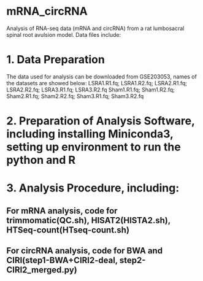 # mRNA_circRNA

Analysis of RNA-seq data (mRNA and circRNA) from a rat lumbosacral spinal root avulsion model. Data files include:
# 1. Data Preparation
The data used for analysis can be downloaded from GSE203053, names of the datasets are showed below:
LSRA1.R1.fq; LSRA1.R2.fq; LSRA2.R1.fq; LSRA2.R2.fq; LSRA3.R1.fq; LSRA3.R2.fq
Sham1.R1.fq; Sham1.R2.fq; Sham2.R1.fq; Sham2.R2.fq; Sham3.R1.fq; Sham3.R2.fq
# 2. Preparation of Analysis Software, including installing Miniconda3, setting up environment to run the python and R
# 3. Analysis Procedure, including:
## For mRNA analysis, code for trimmomatic(QC.sh), HISAT2(HISTA2.sh), HTSeq-count(HTseq-count.sh)
## For circRNA analysis, code for BWA and CIRI(step1-BWA+CIRI2-deal, step2-CIRI2_merged.py)
